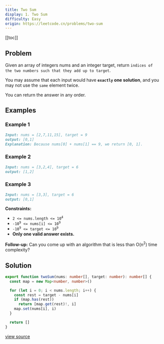 ```yaml
---
title: Two Sum
display: 1. Two Sum
difficulty: Easy
origin: https://leetcode.cn/problems/two-sum
---
```


[[toc]]

## Problem

Given an array of integers nums and an integer target, return `indices of the two numbers such that they add up to target`.

You may assume that each input would have **`exactly` one solution**, and you may not use the `same` element twice.

You can return the answer in any order.

## Examples

### Example 1

```md
Input: nums = [2,7,11,15], target = 9
output: [0,1]
Explanation: Because nums[0] + nums[1] == 9, we return [0, 1].
```

### Example 2

```md
Input: nums = [3,2,4], target = 6
output: [1,2]
```

### Example 3

```md
Input: nums = [3,3], target = 6
output: [0,1]
```

**Constraints:**

- <code>2 &lt;= nums.length &lt;= 10<sup>4</sup></code>
- <code>-10<sup>9</sup> &lt;= nums[i] &lt;= 10<sup>9</sup></code>
- <code>-10<sup>9</sup> &lt;= target &lt;= 10<sup>9</sup></code>
- **Only one valid answer exists.**

**Follow-up:** Can you come up with an algorithm that is less than O(n<sup>2</sup>) time complexity?

## Solution

```ts
export function twoSum(nums: number[], target: number): number[] {
  const map = new Map<number, number>()

  for (let i = 0; i < nums.length; i++) {
    const rest = target - nums[i]
    if (map.has(rest))
      return [map.get(rest)!, i]
    map.set(nums[i], i)
  }

  return []
}
```

[view source](https://leetcode.cn/problems/two-sum)

